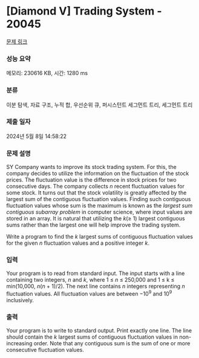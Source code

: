 # [Diamond V] Trading System - 20045 

[문제 링크](https://www.acmicpc.net/problem/20045) 

### 성능 요약

메모리: 230616 KB, 시간: 1280 ms

### 분류

이분 탐색, 자료 구조, 누적 합, 우선순위 큐, 퍼시스턴트 세그먼트 트리, 세그먼트 트리

### 제출 일자

2024년 5월 8일 14:58:22

### 문제 설명

<p>SY Company wants to improve its stock trading system. For this, the company decides to utilize the information on the fluctuation of the stock prices. The fluctuation value is the difference in stock prices for two consecutive days. The company collects <em>n</em> recent fluctuation values for some stock. It turns out that the stock volatility is greatly affected by the largest sum of the contiguous fluctuation values. Finding such contiguous fluctuation values whose sum is the maximum is known as the <em>largest sum contiguous subarray problem</em> in computer science, where input values are stored in an array. It is natural that utilizing the <em>k</em>(≥ 1) largest contiguous sums rather than the largest one will help improve the trading system.</p>

<p>Write a program to find the <em>k</em> largest sums of contiguous fluctuation values for the given <em>n</em> fluctuation values and a positive integer <em>k</em>.</p>

### 입력 

 <p>Your program is to read from standard input. The input starts with a line containing two integers, <em>n</em> and <em>k</em>, where 1 ≤ <em>n</em> ≤ 250,000 and 1 ≤ k ≤ min(10,000, <em>n</em>(<em>n</em> + 1)/2). The next line contains <em>n</em> integers representing <em>n</em> fluctuation values. All fluctuation values are between −10<sup>9</sup> and 10<sup>9</sup> inclusively.</p>

### 출력 

 <p>Your program is to write to standard output. Print exactly one line. The line should contain the <em>k</em> largest sums of contiguous fluctuation values in non-increasing order. Note that any contiguous sum is the sum of one or more consecutive fluctuation values.</p>

